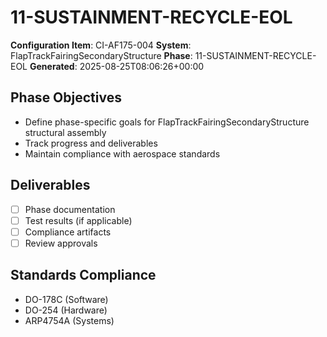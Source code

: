 # 11-SUSTAINMENT-RECYCLE-EOL

**Configuration Item**: CI-AF175-004
**System**: FlapTrackFairingSecondaryStructure
**Phase**: 11-SUSTAINMENT-RECYCLE-EOL
**Generated**: 2025-08-25T08:06:26+00:00

## Phase Objectives
- Define phase-specific goals for FlapTrackFairingSecondaryStructure structural assembly
- Track progress and deliverables
- Maintain compliance with aerospace standards

## Deliverables
- [ ] Phase documentation
- [ ] Test results (if applicable)
- [ ] Compliance artifacts
- [ ] Review approvals

## Standards Compliance
- DO-178C (Software)
- DO-254 (Hardware)
- ARP4754A (Systems)

